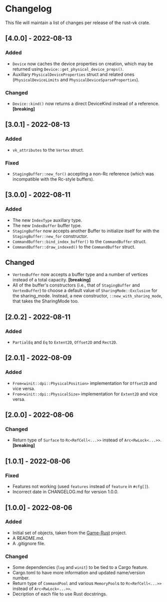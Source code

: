 # Changelog
This file will maintain a list of changes per release of the rust-vk crate.


## [4.0.0] - 2022-08-13
### Added
- `Device` now caches the device properties on creation, which may be returned using `Device::get_physical_device_props()`.
- Auxillary `PhysicalDeviceProperties` struct and related ones (`PhysicalDeviceLimits` and `PhysicalDeviceSparseProperties`).

### Changed
- `Device::kind()` now returns a direct DeviceKind instead of a reference. **[breaking]**


## [3.0.1] - 2022-08-13
### Added
- `vk_attributes` to the `Vertex` struct.

### Fixed
- `StagingBuffer::new_for()` accepting a non-Rc reference (which was incompatible with the Rc-style buffers).


## [3.0.0] - 2022-08-11
### Added
- The new `IndexType` auxillary type.
- The new `IndexBuffer` buffer type.
- `StagingBuffer` now accepts another Buffer to initialize itself for with the `StagingBuffer::new_for` constructor.
- `CommandBuffer::bind_index_buffer()` to the `CommandBuffer` struct.
- `CommandBuffer::draw_indexed()` to the `CommandBuffer` struct.

## Changed
- `VertexBuffer` now accepts a buffer type and a number of vertices instead of a total capacity. **[breaking]**
- All of the buffer's constructors (i.e., that of `StagingBuffer` and `VertexBuffer`) to choose a default value of `SharingMode::Exclusive` for the sharing_mode. Instead, a new constructor, `::new_with_sharing_mode`, that takes the SharingMode too.


## [2.0.2] - 2022-08-11
### Added
- `PartialEq` and `Eq` to `Extent2D`, `Offset2D` and `Rect2D`.


## [2.0.1] - 2022-08-09
### Added
- `From<winit::dpi::PhysicalPosition>` implementation for `Offset2D` and vice versa.
- `From<winit::dpi::PhysicalSize>` implementation for `Extent2D` and vice versa.


## [2.0.0] - 2022-08-06
### Changed
- Return type of `Surface` to `Rc<RefCell<...>>` instead of `Arc<RwLock<...>>`. **[breaking]**


## [1.0.1] - 2022-08-06
### Fixed
- Features not working (used `features` instead of `feature` in `#cfg[]`).
- Incorrect date in CHANGELOG.md for version 1.0.0.


## [1.0.0] - 2022-08-06
### Added
- Initial set of objects, taken from the [Game-Rust](https://github.com/Lut99/Game-Rust) project.
- A README.md.
- A .gitignore file.

### Changed
- Some dependencies (`log` and `winit`) to be tied to a Cargo feature.
- Cargo.toml to have more information and updated name/version number.
- Return type of `CommandPool` and various `MemoryPool`s to `Rc<RefCell<...>>` instead of `Arc<RwLock<...>>`.
- Decription of each file to use Rust docstrings.
